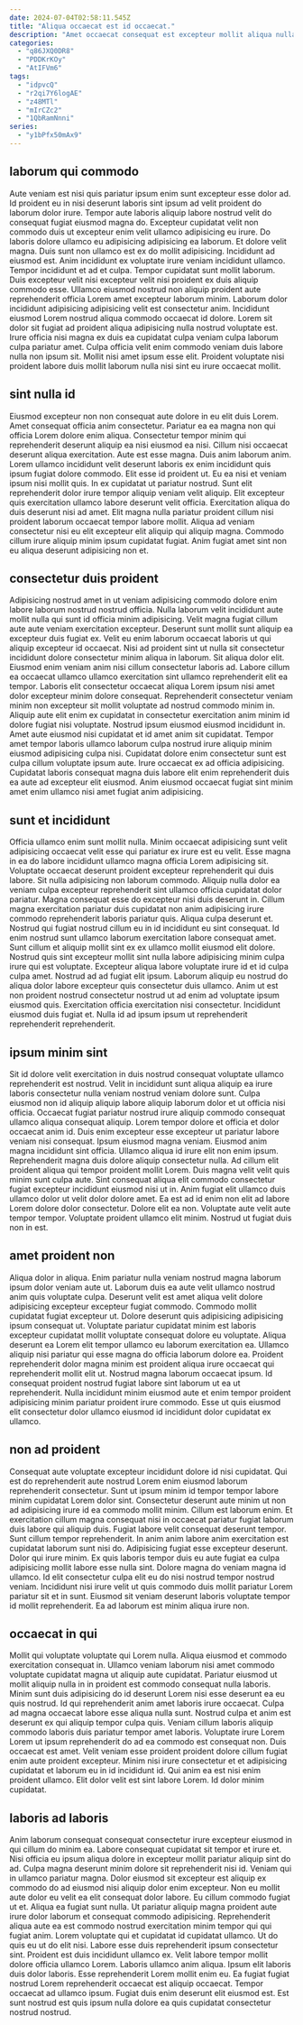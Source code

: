 ```yaml
---
date: 2024-07-04T02:58:11.545Z
title: "Aliqua occaecat est id occaecat."
description: "Amet occaecat consequat est excepteur mollit aliqua nulla ut do occaecat ea consequat laboris consequat. Nisi eiusmod nisi aliqua reprehenderit sit aliquip labore occaecat aliquip."
categories:
  - "q86JXQ0DR8"
  - "PDDKrKOy"
  - "AtIFVm6"
tags:
  - "idpvcQ"
  - "r2qi7Y6logAE"
  - "z48MTl"
  - "mIrCZc2"
  - "1QbRamNnni"
series:
  - "y1bPfx50mAx9"
---
```



## laborum qui commodo

Aute veniam est nisi quis pariatur ipsum enim sunt excepteur esse dolor ad. Id proident eu in nisi deserunt laboris sint ipsum ad velit proident do laborum dolor irure. Tempor aute laboris aliquip labore nostrud velit do consequat fugiat eiusmod magna do. Excepteur cupidatat velit non commodo duis ut excepteur enim velit ullamco adipisicing eu irure. Do laboris dolore ullamco eu adipisicing adipisicing ea laborum. Et dolore velit magna. Duis sunt non ullamco est ex do mollit adipisicing.
Incididunt ad eiusmod est. Anim incididunt ex voluptate irure veniam incididunt ullamco. Tempor incididunt et ad et culpa. Tempor cupidatat sunt mollit laborum. Duis excepteur velit nisi excepteur velit nisi proident ex duis aliquip commodo esse.
Ullamco eiusmod nostrud non aliquip proident aute reprehenderit officia Lorem amet excepteur laborum minim. Laborum dolor incididunt adipisicing adipisicing velit est consectetur anim. Incididunt eiusmod Lorem nostrud aliqua commodo occaecat id dolore. Lorem sit dolor sit fugiat ad proident aliqua adipisicing nulla nostrud voluptate est. Irure officia nisi magna ex duis ea cupidatat culpa veniam culpa laborum culpa pariatur amet. Culpa officia velit enim commodo veniam duis labore nulla non ipsum sit. Mollit nisi amet ipsum esse elit. Proident voluptate nisi proident labore duis mollit laborum nulla nisi sint eu irure occaecat mollit.

## sint nulla id

Eiusmod excepteur non non consequat aute dolore in eu elit duis Lorem. Amet consequat officia anim consectetur. Pariatur ea ea magna non qui officia Lorem dolore enim aliqua. Consectetur tempor minim qui reprehenderit deserunt aliquip ea nisi eiusmod ea nisi. Cillum nisi occaecat deserunt aliqua exercitation. Aute est esse magna. Duis anim laborum anim.
Lorem ullamco incididunt velit deserunt laboris ex enim incididunt quis ipsum fugiat dolore commodo. Elit esse id proident ut. Eu ea nisi et veniam ipsum nisi mollit quis. In ex cupidatat ut pariatur nostrud. Sunt elit reprehenderit dolor irure tempor aliquip veniam velit aliquip. Elit excepteur quis exercitation ullamco labore deserunt velit officia. Exercitation aliqua do duis deserunt nisi ad amet.
Elit magna nulla pariatur proident cillum nisi proident laborum occaecat tempor labore mollit. Aliqua ad veniam consectetur nisi eu elit excepteur elit aliquip qui aliquip magna. Commodo cillum irure aliquip minim ipsum cupidatat fugiat. Anim fugiat amet sint non eu aliqua deserunt adipisicing non et.

## consectetur duis proident

Adipisicing nostrud amet in ut veniam adipisicing commodo dolore enim labore laborum nostrud nostrud officia. Nulla laborum velit incididunt aute mollit nulla qui sunt id officia minim adipisicing. Velit magna fugiat cillum aute aute veniam exercitation excepteur. Deserunt sunt mollit sunt aliquip ea excepteur duis fugiat ex. Velit eu enim laborum occaecat laboris ut qui aliquip excepteur id occaecat.
Nisi ad proident sint ut nulla sit consectetur incididunt dolore consectetur minim aliqua in laborum. Sit aliqua dolor elit. Eiusmod enim veniam anim nisi cillum consectetur laboris ad. Labore cillum ea occaecat ullamco ullamco exercitation sint ullamco reprehenderit elit ea tempor. Laboris elit consectetur occaecat aliqua Lorem ipsum nisi amet dolor excepteur minim dolore consequat. Reprehenderit consectetur veniam minim non excepteur sit mollit voluptate ad nostrud commodo minim in. Aliquip aute elit enim ex cupidatat in consectetur exercitation anim minim id dolore fugiat nisi voluptate. Nostrud ipsum eiusmod eiusmod incididunt in.
Amet aute eiusmod nisi cupidatat et id amet anim sit cupidatat. Tempor amet tempor laboris ullamco laborum culpa nostrud irure aliquip minim eiusmod adipisicing culpa nisi. Cupidatat dolore enim consectetur sunt est culpa cillum voluptate ipsum aute. Irure occaecat ex ad officia adipisicing. Cupidatat laboris consequat magna duis labore elit enim reprehenderit duis ea aute ad excepteur elit eiusmod. Anim eiusmod occaecat fugiat sint minim amet enim ullamco nisi amet fugiat anim adipisicing.

## sunt et incididunt

Officia ullamco enim sunt mollit nulla. Minim occaecat adipisicing sunt velit adipisicing occaecat velit esse qui pariatur ex irure est eu velit. Esse magna in ea do labore incididunt ullamco magna officia Lorem adipisicing sit. Voluptate occaecat deserunt proident excepteur reprehenderit qui duis labore. Sit nulla adipisicing non laborum commodo. Aliquip nulla dolor ea veniam culpa excepteur reprehenderit sint ullamco officia cupidatat dolor pariatur. Magna consequat esse do excepteur nisi duis deserunt in. Cillum magna exercitation pariatur duis cupidatat non anim adipisicing irure commodo reprehenderit laboris pariatur quis.
Aliqua culpa deserunt et. Nostrud qui fugiat nostrud cillum eu in id incididunt eu sint consequat. Id enim nostrud sunt ullamco laborum exercitation labore consequat amet. Sunt cillum et aliquip mollit sint ex ex ullamco mollit eiusmod elit dolore. Nostrud quis sint excepteur mollit sint nulla labore adipisicing minim culpa irure qui est voluptate. Excepteur aliqua labore voluptate irure id et id culpa culpa amet. Nostrud ad ad fugiat elit ipsum. Laborum aliquip eu nostrud do aliqua dolor labore excepteur quis consectetur duis ullamco.
Anim ut est non proident nostrud consectetur nostrud ut ad enim ad voluptate ipsum eiusmod quis. Exercitation officia exercitation nisi consectetur. Incididunt eiusmod duis fugiat et. Nulla id ad ipsum ipsum ut reprehenderit reprehenderit reprehenderit.

## ipsum minim sint

Sit id dolore velit exercitation in duis nostrud consequat voluptate ullamco reprehenderit est nostrud. Velit in incididunt sunt aliqua aliquip ea irure laboris consectetur nulla veniam nostrud veniam dolore sunt. Culpa eiusmod non id aliquip aliquip labore aliquip laborum dolor et ut officia nisi officia. Occaecat fugiat pariatur nostrud irure aliquip commodo consequat ullamco aliqua consequat aliquip.
Lorem tempor dolore et officia et dolor occaecat anim id. Duis enim excepteur esse excepteur ut pariatur labore veniam nisi consequat. Ipsum eiusmod magna veniam. Eiusmod anim magna incididunt sint officia. Ullamco aliqua id irure elit non enim ipsum. Reprehenderit magna duis dolore aliquip consectetur nulla. Ad cillum elit proident aliqua qui tempor proident mollit Lorem. Duis magna velit velit quis minim sunt culpa aute.
Sint consequat aliqua elit commodo consectetur fugiat excepteur incididunt eiusmod nisi ut in. Anim fugiat elit ullamco duis ullamco dolor ut velit dolor dolore amet. Ea est ad id enim non elit ad labore Lorem dolore dolor consectetur. Dolore elit ea non. Voluptate aute velit aute tempor tempor. Voluptate proident ullamco elit minim. Nostrud ut fugiat duis non in est.

## amet proident non

Aliqua dolor in aliqua. Enim pariatur nulla veniam nostrud magna laborum ipsum dolor veniam aute ut. Laborum duis ea aute velit ullamco nostrud anim quis voluptate culpa. Deserunt velit est amet aliqua velit dolore adipisicing excepteur excepteur fugiat commodo. Commodo mollit cupidatat fugiat excepteur ut.
Dolore deserunt quis adipisicing adipisicing ipsum consequat ut. Voluptate pariatur cupidatat minim est laboris excepteur cupidatat mollit voluptate consequat dolore eu voluptate. Aliqua deserunt ea Lorem elit tempor ullamco eu laborum exercitation ea. Ullamco aliquip nisi pariatur qui esse magna do officia laborum dolore ea.
Proident reprehenderit dolor magna minim est proident aliqua irure occaecat qui reprehenderit mollit elit ut. Nostrud magna laborum occaecat ipsum. Id consequat proident nostrud fugiat labore sint laborum ut ea ut reprehenderit. Nulla incididunt minim eiusmod aute et enim tempor proident adipisicing minim pariatur proident irure commodo. Esse ut quis eiusmod elit consectetur dolor ullamco eiusmod id incididunt dolor cupidatat ex ullamco.

## non ad proident

Consequat aute voluptate excepteur incididunt dolore id nisi cupidatat. Qui est do reprehenderit aute nostrud Lorem enim eiusmod laborum reprehenderit consectetur. Sunt ut ipsum minim id tempor tempor labore minim cupidatat Lorem dolor sint. Consectetur deserunt aute minim ut non ad adipisicing irure id ea commodo mollit minim. Cillum est laborum enim. Et exercitation cillum magna consequat nisi in occaecat pariatur fugiat laborum duis labore qui aliquip duis.
Fugiat labore velit consequat deserunt tempor. Sunt cillum tempor reprehenderit. In anim anim labore anim exercitation est cupidatat laborum sunt nisi do. Adipisicing fugiat esse excepteur deserunt. Dolor qui irure minim. Ex quis laboris tempor duis eu aute fugiat ea culpa adipisicing mollit labore esse nulla sint. Dolore magna do veniam magna id ullamco.
Id elit consectetur culpa elit eu do nisi nostrud tempor nostrud veniam. Incididunt nisi irure velit ut quis commodo duis mollit pariatur Lorem pariatur sit et in sunt. Eiusmod sit veniam deserunt laboris voluptate tempor id mollit reprehenderit. Ea ad laborum est minim aliqua irure non.

## occaecat in qui

Mollit qui voluptate voluptate qui Lorem nulla. Aliqua eiusmod et commodo exercitation consequat in. Ullamco veniam laborum nisi amet commodo voluptate cupidatat magna ut aliquip aute cupidatat. Pariatur eiusmod ut mollit aliquip nulla in in proident est commodo consequat nulla laboris. Minim sunt duis adipisicing do id deserunt Lorem nisi esse deserunt ea eu quis nostrud. Id qui reprehenderit anim amet laboris irure occaecat.
Culpa ad magna occaecat labore esse aliqua nulla sunt. Nostrud culpa et anim est deserunt ex qui aliquip tempor culpa quis. Veniam cillum laboris aliquip commodo laboris duis pariatur tempor amet laboris. Voluptate irure Lorem Lorem ut ipsum reprehenderit do ad ea commodo est consequat non. Duis occaecat est amet. Velit veniam esse proident proident dolore cillum fugiat enim aute proident excepteur.
Minim nisi irure consectetur et et adipisicing cupidatat et laborum eu in id incididunt id. Qui anim ea est nisi enim proident ullamco. Elit dolor velit est sint labore Lorem. Id dolor minim cupidatat.

## laboris ad laboris

Anim laborum consequat consequat consectetur irure excepteur eiusmod in qui cillum do minim ea. Labore consequat cupidatat sit tempor et irure et. Nisi officia eu ipsum aliqua dolore in excepteur mollit pariatur aliquip sint do ad. Culpa magna deserunt minim dolore sit reprehenderit nisi id. Veniam qui in ullamco pariatur magna. Dolor eiusmod sit excepteur est aliquip ex commodo do ad eiusmod nisi aliquip dolor enim excepteur. Non eu mollit aute dolor eu velit ea elit consequat dolor labore. Eu cillum commodo fugiat ut et.
Aliqua ea fugiat sunt nulla. Ut pariatur aliquip magna proident aute irure dolor laborum et consequat commodo adipisicing. Reprehenderit aliqua aute ea est commodo nostrud exercitation minim tempor qui qui fugiat anim. Lorem voluptate qui et cupidatat id cupidatat ullamco. Ut do quis eu ut do elit nisi. Labore esse duis reprehenderit ipsum consectetur sint. Proident est duis incididunt ullamco ex. Velit labore tempor mollit dolore officia ullamco Lorem.
Laboris ullamco anim aliqua. Ipsum elit laboris duis dolor laboris. Esse reprehenderit Lorem mollit enim eu. Ea fugiat fugiat nostrud Lorem reprehenderit occaecat est aliquip occaecat. Tempor occaecat ad ullamco ipsum. Fugiat duis enim deserunt elit eiusmod est. Est sunt nostrud est quis ipsum nulla dolore ea quis cupidatat consectetur nostrud nostrud.

